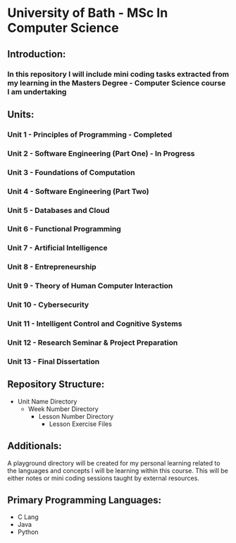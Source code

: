 # University of Bath - MSc In Computer Science

## Introduction:

### In this repository I will include mini coding tasks extracted from my learning in the Masters Degree - Computer Science course I am undertaking

## Units:

### Unit 1 - Principles of Programming - Completed

### Unit 2 - Software Engineering (Part One) - In Progress

### Unit 3 - Foundations of Computation

### Unit 4 - Software Engineering (Part Two)

### Unit 5 - Databases and Cloud

### Unit 6 - Functional Programming

### Unit 7 - Artificial Intelligence

### Unit 8 - Entrepreneurship

### Unit 9 - Theory of Human Computer Interaction

### Unit 10 - Cybersecurity

### Unit 11 - Intelligent Control and Cognitive Systems

### Unit 12 - Research Seminar & Project Preparation

### Unit 13 - Final Dissertation

## Repository Structure:

  *   Unit Name Directory
      *   Week Number Directory
          *   Lesson Number Directory
              *   Lesson Exercise Files


## Additionals:

A playground directory will be created for my personal learning related to the languages and concepts I will be learning within this course. This will be either notes or mini coding sessions taught by external resources.

## Primary Programming Languages:

  *   C Lang
  *   Java
  *   Python








